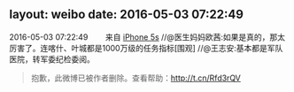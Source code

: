 layout: weibo
date: 2016-05-03 07:22:49
---
2016-05-03 07:22:49  &nbsp;&nbsp;&nbsp;&nbsp;&nbsp;&nbsp; 来自 <a href="sinaweibo://customweibosource" rel="nofollow">iPhone 5s</a>
//@医生妈妈欧茜:如果是真的，那太厉害了。连喀什、叶城都是1000万级的任务指标[围观] //@王志安:基本都是军队医院，转军委纪检委阅。
>  抱歉，此微博已被作者删除。查看帮助：http://t.cn/Rfd3rQV
